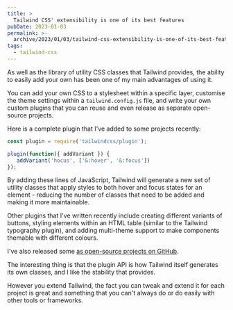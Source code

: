 ```yaml
---
title: >
  Tailwind CSS' extensibility is one of its best features
pubDate: 2023-01-03
permalink: >-
  archive/2023/01/03/tailwind-css-extensibility-is-one-of-its-best-features
tags:
  - tailwind-css
---
```


As well as the library of utility CSS classes that Tailwind provides, the ability to easily add your own has been one of my main advantages of using it.

You can add your own CSS to a stylesheet within a specific layer, customise the theme settings within a `tailwind.config.js` file, and write your own custom plugins that you can reuse and even release as separate open-source projects.

Here is a complete plugin that I've added to some projects recently:

```js
const plugin = require('tailwindcss/plugin');

plugin(function({ addVariant }) {
   addVariant('hocus', ['&:hover', '&:focus'])
});
```

By adding these lines of JavaScript, Tailwind will generate a new set of utility classes that apply styles to both hover and focus states for an element - reducing the number of classes that need to be added and making it more maintainable.

Other plugins that I've written recently include creating different variants of buttons, styling elements within an HTML table (similar to the Tailwind typography plugin), and adding multi-theme support to make components themable with different colours.

I've also released some [as open-source projects on GitHub](https://github.com/opdavies?tab=repositories&q=tailwind-plugin).

The interesting thing is that the plugin API is how Tailwind itself generates its own classes, and I like the stability that provides.

However you extend Tailwind, the fact you can tweak and extend it for each project is great and something that you can't always do or do easily with other tools or frameworks.
